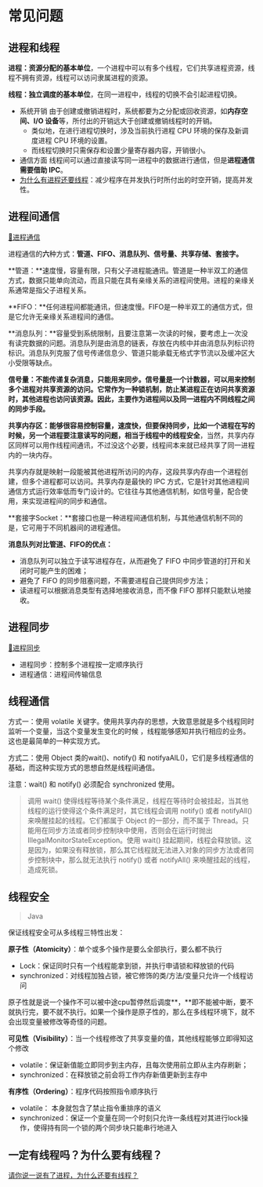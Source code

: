 # 常见问题

## 进程和线程

**进程：资源分配的基本单位**，一个进程中可以有多个线程，它们共享进程资源，线程不拥有资源，线程可以访问隶属进程的资源。

**线程：独立调度的基本单位**，在同一进程中，线程的切换不会引起进程切换。

* 系统开销 由于创建或撤销进程时，系统都要为之分配或回收资源，如**内存空间、I/O 设备**等，所付出的开销远大于创建或撤销线程时的开销。
  * 类似地，在进行进程切换时，涉及当前执行进程 CPU 环境的保存及新调度进程 CPU 环境的设置。
  * 而线程切换时只需保存和设置少量寄存器内容，开销很小。
* 通信方面 线程间可以通过直接读写同一进程中的数据进行通信，但是**进程通信需要借助 IPC**。
* [为什么有进程还要线程](https://blog.csdn.net/N1314N/article/details/93711245)：减少程序在并发执行时所付出的时空开销，提高并发性。

## **进程间通信**

[📌进程通信](basic/process.md#jin-cheng-tong-xin)

进程通信的**六**种方式：**管道、FIFO、消息队列、信号量、共享存储、套接字。**

**管道：**速度慢，容量有限，只有父子进程能通讯。管道是一种半双工的通信方式，数据只能单向流动，而且只能在具有亲缘关系的进程间使用。进程的亲缘关系通常是指父子进程关系。

**FIFO：**任何进程间都能通讯，但速度慢。FIFO是一种半双工的通信方式，但是它允许无亲缘关系进程间的通信。

**消息队列：**容量受到系统限制，且要注意第一次读的时候，要考虑上一次没有读完数据的问题。消息队列是由消息的链表，存放在内核中并由消息队列标识符标识。消息队列克服了信号传递信息少、管道只能承载无格式字节流以及缓冲区大小受限等缺点。

**信号量：**不能传递复杂消息，只能用来同步。信号量是一个计数器，可以用来控制多个进程对共享资源的访问。它常作为一种锁机制，防止某进程正在访问共享资源时，其他进程也访问该资源。因此，主要作为进程间以及同一进程内不同线程之间的同步手段**。**

**共享内存区：**能够很容易控制容量，速度快，但要保持同步，比如一个进程在写的时候，另一个进程要注意读写的问题，相当于线程中的**线程安全**，当然，共享内存区同样可以用作线程间通讯，不过没这个必要，线程间本来就已经共享了同一进程内的一块内存。

共享内存就是映射一段能被其他进程所访问的内存，这段共享内存由一个进程创建，但多个进程都可以访问。共享内存是最快的 IPC 方式，它是针对其他进程间通信方式运行效率低而专门设计的。它往往与其他通信机制，如信号量，配合使用，来实现进程间的同步和通信。

**套接字Socket：**套接口也是一种进程间通信机制，与其他通信机制不同的是，它可用于不同机器间的进程通信。

**消息队列对比管道、FIFO的优点：**

* 消息队列可以独立于读写进程存在，从而避免了 FIFO 中同步管道的打开和关闭时可能产生的困难；
* 避免了 FIFO 的同步阻塞问题，不需要进程自己提供同步方法；
* 读进程可以根据消息类型有选择地接收消息，而不像 FIFO 那样只能默认地接收。

## 进程同步

[📌进程同步](basic/process.md#jin-cheng-tong-bu)

* 进程同步：控制多个进程按一定顺序执行
* 进程通信：进程间传输信息

## **线程通信**

方式一：使用 volatile 关键字。使用共享内存的思想，大致意思就是多个线程同时监听一个变量，当这个变量发生变化的时候 ，线程能够感知并执行相应的业务。这也是最简单的一种实现方式。

方式二：使用 Object 类的wait\(\)、notify\(\) 和 notifyaAlL\(\)，它们是多线程通信的基础，而这种实现方式的思想自然是线程间通信。

注意：wait\(\) 和 notify\(\) 必须配合 synchronized 使用。

> 调用 wait\(\) 使得线程等待某个条件满足，线程在等待时会被挂起，当其他线程的运行使得这个条件满足时，其它线程会调用 notify\(\) 或者 notifyAll\(\) 来唤醒挂起的线程。它们都属于 Object 的一部分，而不属于 Thread。只能用在同步方法或者同步控制块中使用，否则会在运行时抛出IllegalMonitorStateException。使用 wait\(\) 挂起期间，线程会释放锁。这是因为，如果没有释放锁，那么其它线程就无法进入对象的同步方法或者同步控制块中，那么就无法执行 notify\(\) 或者 notifyAll\(\) 来唤醒挂起的线程，造成死锁。

## **线程安全**

> Java

保证线程安全可从多线程三特性出发：

**原子性（Atomicity）**：单个或多个操作是要么全部执行，要么都不执行

* Lock：保证同时只有一个线程能拿到锁，并执行申请锁和释放锁的代码
* synchronized：对线程加独占锁，被它修饰的类/方法/变量只允许一个线程访问

原子性就是说一个操作不可以被中途cpu暂停然后调度**，**即不能被中断，要不就执行完，要不就不执行。如果一个操作是原子性的，那么在多线程环境下，就不会出现变量被修改等奇怪的问题。

**可见性（Visibility）**：当一个线程修改了共享变量的值，其他线程能够立即得知这个修改

* volatile：保证新值能立即同步到主内存，且每次使用前立即从主内存刷新；
* synchronized：在释放锁之前会将工作内存新值更新到主存中

**有序性（Ordering）**：程序代码按照指令顺序执行

* volatile： 本身就包含了禁止指令重排序的语义
* synchronized：保证一个变量在同一个时刻只允许一条线程对其进行lock操作，使得持有同一个锁的两个同步块只能串行地进入

## 一定有线程吗？为什么要有线程？

[请你说一说有了进程，为什么还要有线程？](https://blog.csdn.net/N1314N/article/details/93711245)



